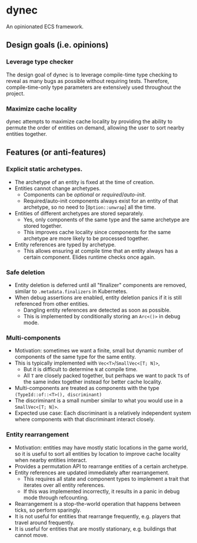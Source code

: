 # dynec
An opinionated ECS framework.

## Design goals (i.e. opinions)
### Leverage type checker
The design goal of dynec is to leverage compile-time type checking
to reveal as many bugs as possible without requiring tests.
Therefore, compile-time-only type parameters are extensively used throughout the project.

### Maximize cache locality
dynec attempts to maximize cache locality
by providing the ability to permute the order of entities on demand,
allowing the user to sort nearby entities together.

## Features (or anti-features)
### Explicit static archetypes.
- The archetype of an entity is fixed at the time of creation.
- Entities cannot change archetypes.
  - Components can be *optional* or *required*/*auto-init*.
  - Required/auto-init components always exist for an entity of that archetype,
    so no need to [`Option::unwrap`] all the time.
- Entities of different archetypes are stored separately.
  - Yes, only components of the same type and the same archetype are stored together.
  - This improves cache locality since components for the same archetype
    are more likely to be processed together.
- Entity references are typed by archetype.
  - This allows ensuring at compile time that an entity always has a certain component.
    Elides runtime checks once again.

### Safe deletion
- Entity deletion is deferred until all "finalizer" components are removed,
  similar to `.metadata.finalizers` in Kubernetes.
- When debug assertions are enabled,
  entity deletion panics if it is still referenced from other entities.
  - Dangling entity references are detected as soon as possible.
  - This is implemented by conditionally storing an `Arc<()>` in debug mode.

### Multi-components
- Motivation: sometimes we want a finite, small but dynamic number of components of the same
type for the same entity.
- This is typically implemented with `Vec<T>`/`SmallVec<[T; N]>`,
  - But it is difficult to determine `N` at compile time.
  - All `T` are closely packed together, but perhaps we want to pack `T`s of the same index
    together instead for better cache locality.
- Multi-components are treated as components with the type `(TypeId::of::<T>(), discriminant)`
- The discriminant is a small number similar to what you would use in a `SmallVec<[T; N]>`.
- Expected use case: Each discriminant is a relatively independent system where components with
  that discriminant interact closely.

### Entity rearrangement
- Motivation: entities may have mostly static locations in the game world, so it is useful to
sort all entities by location to improve cache locality when nearby entities interact.
- Provides a permutation API to rearrange entities of a certain archetype.
- Entity references are updated immediately after rearrangement.
  - This requires all state and component types to implement a trait that iterates over all
    entity references.
  - If this was implemented incorrectly, it results in a panic in debug mode through
    refcounting.
- Rearrangement is a stop-the-world operation that happens between ticks, so perform sparingly.
- It is not useful for entities that rearrange frequently, e.g. players that travel around
  frequently.
- It is useful for entities that are mostly stationary, e.g. buildings that cannot move.
